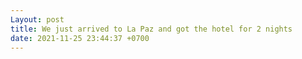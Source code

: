 ```yaml
---
Layout: post
title: We just arrived to La Paz and got the hotel for 2 nights
date: 2021-11-25 23:44:37 +0700
---
```

